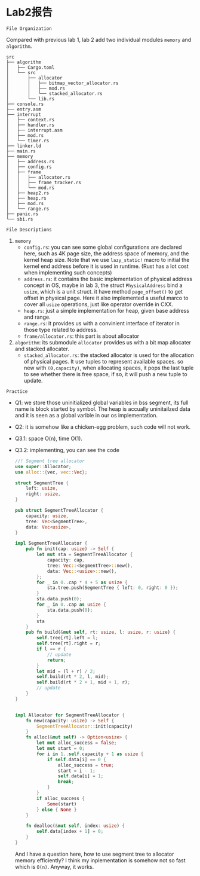 # Lab2报告

`File Organization`

Compared with previous lab 1, lab 2 add two individual modules `memory` and `algorithm`.

```shell
src
├── algorithm
│   ├── Cargo.toml
│   └── src
│       ├── allocator
│       │   ├── bitmap_vector_allocator.rs
│       │   ├── mod.rs
│       │   └── stacked_allocator.rs
│       └── lib.rs
├── console.rs
├── entry.asm
├── interrupt
│   ├── context.rs
│   ├── handler.rs
│   ├── interrupt.asm
│   ├── mod.rs
│   └── timer.rs
├── linker.ld
├── main.rs
├── memory
│   ├── address.rs
│   ├── config.rs
│   ├── frame
│   │   ├── allocator.rs
│   │   ├── frame_tracker.rs
│   │   └── mod.rs
│   ├── heap2.rs
│   ├── heap.rs
│   ├── mod.rs
│   └── range.rs
├── panic.rs
└── sbi.rs
```

`File Descriptions`

1. `memory`
   - `config.rs`: you can see some global configurations are declared here, such as 4K page size, the address space of memory, and the kernel heap size. Note that we use `lazy_static!` macro to initial the kernel end address before it is used in runtime. (Rust has a lot cost when implementing such concepts)
   - `address.rs`: it contains the basic implementation of physical address concept in OS, maybe in lab 3, the struct `PhysicalAddress` bind a `usize`, which is a unit struct. it have method `page_offset()` to get offset in physical page. Here it also implemented a useful marco to cover all `usize` operations, just like operator override in CXX.
   - `heap.rs`: just a simple implementation for heap, given base address and range.
   - `range.rs`: it provides us with a convinient interface of iterator in those type related to address.
   - `frame/allocator.rs`: this part is about allocator
2. `algorithm`: its submodule `allocator` provides us with a bit map allocater and stacked allocater. 
   - `stacked_allocator.rs`: the stacked allocator is used for the allocation of physical pages. It use tuples to represent available spaces. so new with `(0,capacity)`, when allocating spaces, it pops the last tuple to see whether there is free space, if so, it will push a new tuple to update.

`Practice`

- Q1: we store those uninitialized global variables in bss segment, its full name is block started by symbol. The heap is accually uninitailzed data and it is seen as a global varible in our os implementation.

- Q2: it is somehow like a chicken-egg problem, such code will not work.

- Q3.1: space O(n), time O(1).

- Q3.2: implementing, you can see the code

  ```rust
  //! Segment tree allocator
  use super::Allocator;
  use alloc::{vec, vec::Vec};
  
  struct SegmentTree {
      left: usize,
      right: usize,
  }
  
  pub struct SegmentTreeAllocator {
      capacity: usize,
      tree: Vec<SegmentTree>,
      data: Vec<usize>,
  }
  
  impl SegmentTreeAllocator {
      pub fn init(cap: usize) -> Self {
          let mut sta = SegmentTreeAllocator {
              capacity: cap,
              tree: Vec::<SegmentTree>::new(),
              data: Vec::<usize>::new(),
          };
          for _ in 0..cap * 4 + 5 as usize {
              sta.tree.push(SegmentTree { left: 0, right: 0 });
          }
          sta.data.push(0);
          for _ in 0..cap as usize {
              sta.data.push(0);
          }
          sta
      }
      pub fn build(&mut self, rt: usize, l: usize, r: usize) {
          self.tree[rt].left = l;
          self.tree[rt].right = r;
          if l == r {
              // update
              return;
          }
          let mid = (l + r) / 2;
          self.build(rt * 2, l, mid);
          self.build(rt * 2 + 1, mid + 1, r);
          // update
      }
  }
  
  
  impl Allocator for SegmentTreeAllocator {
      fn new(capacity: usize) -> Self {
          SegmentTreeAllocator::init(capacity)
      }
      fn alloc(&mut self) -> Option<usize> {
          let mut alloc_success = false;
          let mut start = 0;
          for i in 1..self.capacity + 1 as usize {
              if self.data[i] == 0 {
                  alloc_success = true;
                  start = i - 1;
                  self.data[i] = 1;
                  break;
              }
          }
          if alloc_success {
              Some(start)
          } else { None }
      }
  
      fn dealloc(&mut self, index: usize) {
          self.data[index + 1] = 0;
      }
  }
  
  ```

  And I have a question here, how to use segment tree to allocator memory efficiently? I think my inplementation is somehow not so fast which is `O(n)`. Anyway, it works.